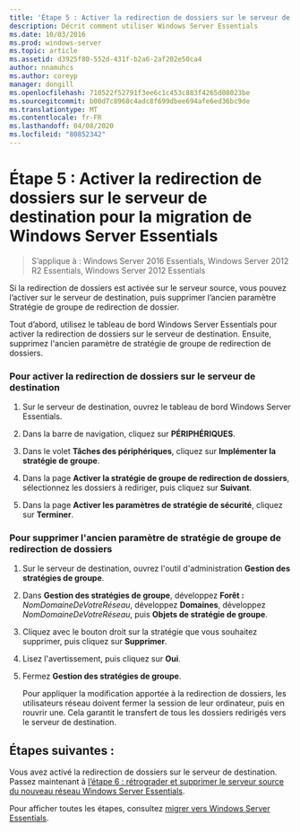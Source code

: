 ```yaml
---
title: 'Étape 5 : Activer la redirection de dossiers sur le serveur de destination pour la migration de Windows Server Essentials'
description: Décrit comment utiliser Windows Server Essentials
ms.date: 10/03/2016
ms.prod: windows-server
ms.topic: article
ms.assetid: d3925f80-552d-431f-b2a6-2af202e50ca4
author: nnamuhcs
ms.author: coreyp
manager: dongill
ms.openlocfilehash: 710522f52791f3ee6c1c453c883f4265d08023be
ms.sourcegitcommit: b00d7c8968c4adc8f699dbee694afe6ed36bc9de
ms.translationtype: MT
ms.contentlocale: fr-FR
ms.lasthandoff: 04/08/2020
ms.locfileid: "80852342"
---
```

# <a name="step-5-enable-folder-redirection-on-the-destination-server-for-windows-server-essentials-migration"></a>Étape 5 : Activer la redirection de dossiers sur le serveur de destination pour la migration de Windows Server Essentials

>S’applique à : Windows Server 2016 Essentials, Windows Server 2012 R2 Essentials, Windows Server 2012 Essentials

Si la redirection de dossiers est activée sur le serveur source, vous pouvez l’activer sur le serveur de destination, puis supprimer l’ancien paramètre Stratégie de groupe de redirection de dossier.  
  
 Tout d’abord, utilisez le tableau de bord Windows Server Essentials pour activer la redirection de dossiers sur le serveur de destination. Ensuite, supprimez l'ancien paramètre de stratégie de groupe de redirection de dossiers.  
  
### <a name="to-enable-folder-redirection-on-the-destination-server"></a>Pour activer la redirection de dossiers sur le serveur de destination  
  
1.  Sur le serveur de destination, ouvrez le tableau de bord Windows Server Essentials.  
  
2.  Dans la barre de navigation, cliquez sur **PÉRIPHÉRIQUES**.  
  
3.  Dans le volet **Tâches des périphériques**, cliquez sur **Implémenter la stratégie de groupe**.  
  
4.  Dans la page **Activer la stratégie de groupe de redirection de dossiers**, sélectionnez les dossiers à rediriger, puis cliquez sur **Suivant**.  
  
5.  Dans la page **Activer les paramètres de stratégie de sécurité**, cliquez sur **Terminer**.  
  
### <a name="to-delete-the-old-folder-redirection-group-policy-setting"></a>Pour supprimer l'ancien paramètre de stratégie de groupe de redirection de dossiers  
  
1. Sur le serveur de destination, ouvrez l'outil d'administration **Gestion des stratégies de groupe**.  
  
2. Dans **Gestion des stratégies de groupe**, développez **Forêt :** <em>NomDomaineDeVotreRéseau</em>, développez **Domaines**, développez *NomDomaineDeVotreRéseau*, puis **Objets de stratégie de groupe**.  
  
3. Cliquez avec le bouton droit sur la stratégie que vous souhaitez supprimer, puis cliquez sur **Supprimer**.  
  
4. Lisez l'avertissement, puis cliquez sur **Oui**.  
  
5. Fermez **Gestion des stratégies de groupe**.  
  
   Pour appliquer la modification apportée à la redirection de dossiers, les utilisateurs réseau doivent fermer la session de leur ordinateur, puis en rouvrir une. Cela garantit le transfert de tous les dossiers redirigés vers le serveur de destination.  
  
## <a name="next-steps"></a>Étapes suivantes :  
 Vous avez activé la redirection de dossiers sur le serveur de destination. Passez maintenant à [l’étape 6 : rétrograder et supprimer le serveur source du nouveau réseau Windows Server Essentials](Step-6--Demote-and-remove-the-Source-Server-from-the-new-Windows-Server-Essentials-network.md).  
  

Pour afficher toutes les étapes, consultez [migrer vers Windows Server Essentials](Migrate-from-Previous-Versions-to-Windows-Server-Essentials-or-Windows-Server-Essentials-Experience.md).


